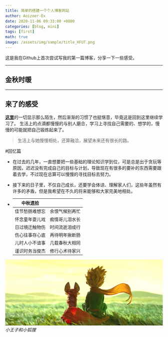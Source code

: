 ```yaml
---
title: 简单的搭建一个个人博客网站
author: Aoizner-Ex
date: 2020-11-06 09:33:00 +0800
categories: [blog, mini]
tags: [first]
math: true
image: /assets/img/sample/title_HFUT.png
---
```


这是我在Github上首次尝试写我的第一篇博客，分享一下一些感受。

---
## 金秋时暖
---

## 来了的感受
[**这里**](http://www.hfut.edu.cn/)的一切显示那么陌生，然后渐渐的习惯了也挺惬意，毕竟这是回到这里继续学习了。
生活上的点滴都慢慢的与别人磨合，学习上寻找自己需要的、想学的，慢慢的可能就把自己锻炼起来了。

> 生活上与她慢慢相处，还算融洽，展望未来还有很长的路。

#回忆篇

- 在过去的几年，一直想要把一些基础的理论知识学到位，可是总是出于贪玩等原因，迟迟没有完成自己的目标与计划，导致现在有很多的要补的东西需要跟着去学，不过现在总算可以慢慢的寻找目标去努力。

- 接下来的日子里，不仅自己成长，还要学会体谅、理解家人们，这些年虽然有许多的矛盾，但是我希望在不久的将来能够和大家完美地相处。
- 
    |        中秋遗拾  |                 |
    |:---------------:|:---------------:|
    | 佳节愁肠难想忘    | 余恨气候别再忙    |
    | 怀念童年耍儿戏    |痴情哥儿泪水长     |
    | 日过境迁触物伤    | 时间流逝泪成行    |
    | 伤心往事存心底    | 再待明年揪断肠    |
    | 儿时人小不谙事    | 几载春秋大相同    |
    |谨识时务当俊杰     | 修行心术待家兴    |

![Desktop View](/assets/img/post_1/2020-11-6.png)
_小王子和小狐狸_



